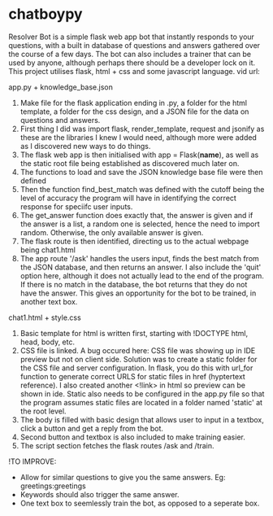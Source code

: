 # chatboypy

Resolver Bot is a simple flask web app bot that instantly responds to your questions, with a built in database of questions and answers gathered over the course of a few days. The bot can also includes a trainer that can be used by anyone, although perhaps there should be a developer lock on it. This project utilises flask, html + css and some javascript language.
vid url:

app.py + knowledge_base.json

1. Make file for the flask application ending in .py, a folder for the html template, a folder for the css design, and a JSON file for the data on questions and answers.
2. First thing I did was import flask, render_template, request and jsonify as these are the libraries I knew I would need, although more were added as I discovered new ways to do things.
3. The flask web app is then initialised with app = Flask(**name**), as well as the static root file being established as discovered much later on.
4. The functions to load and save the JSON knowledge base file were then defined
5. Then the function find_best_match was defined with the cutoff being the level of accuracy the program will have in identifying the correct response for speciifc user inputs.
6. The get_answer function does exactly that, the answer is given and if the answer is a list, a random one is selected, hence the need to import random. Otherwise, the only available answer is given.
7. The flask route is then identified, directing us to the actual webpage being chat1.html
8. The app route '/ask' handles the users input, finds the best match from the JSON database, and then returns an answer. I also include the 'quit' option here, although it does not actually lead to the end of the program. If there is no match in the database, the bot returns that they do not have the answer. This gives an opportunity for the bot to be trained, in another text box.

chat1.html + style.css

1. Basic template for html is written first, starting with !DOCTYPE html, head, body, etc.
2. CSS file is linked. A bug occured here: CSS file was showing up in IDE preview but not on client side. Solution was to create a static folder for the CSS file and server configuration. In flask, you do this with url_for function to generate correct URLS for static files in href (hyptertext reference). I also created another <!link> in html so preview can be shown in ide. Static also needs to be configured in the app.py file so that the program assumes static files are located in a folder named 'static' at the root level.
3. The body is filled with basic design that allows user to input in a textbox, click a button and get a reply from the bot.
4. Second button and textbox is also included to make training easier.
5. The script section fetches the flask routes /ask and /train.

!TO IMPROVE:

- Allow for similar questions to give you the same answers. Eg: greetings:greetings
- Keywords should also trigger the same answer.
- One text box to seemlessly train the bot, as opposed to a seperate box.
